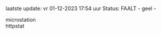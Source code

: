 laatste update: 
vr 01-12-2023 17:54   uur 
Status: FAALT - geel - 
<div class="service R">microstation</div><div class="service Y">httpstat</div>